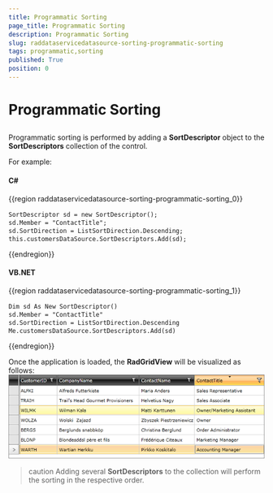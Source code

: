 ```yaml
---
title: Programmatic Sorting
page_title: Programmatic Sorting
description: Programmatic Sorting
slug: raddataservicedatasource-sorting-programmatic-sorting
tags: programmatic,sorting
published: True
position: 0
---
```


# Programmatic Sorting



## 

Programmatic sorting is performed by adding a __SortDescriptor__ object to the __SortDescriptors__ collection of the control. 

For example: 

#### __C#__

{{region raddataservicedatasource-sorting-programmatic-sorting_0}}

	SortDescriptor sd = new SortDescriptor();
	sd.Member = "ContactTitle";
	sd.SortDirection = ListSortDirection.Descending;
	this.customersDataSource.SortDescriptors.Add(sd);
{{endregion}}



#### __VB.NET__

{{region raddataservicedatasource-sorting-programmatic-sorting_1}}

	Dim sd As New SortDescriptor()
	sd.Member = "ContactTitle"
	sd.SortDirection = ListSortDirection.Descending
	Me.customersDataSource.SortDescriptors.Add(sd)
{{endregion}}



Once the application is loaded, the __RadGridView__ will be visualized as follows:
![](images/RadDataServiceDataSource_ProgrammaticSorting.png)



>caution Adding several __SortDescriptors__ to the collection will perform the sorting in the respective order.

